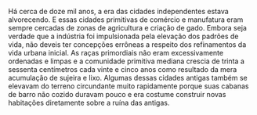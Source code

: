﻿Há cerca de doze mil anos, a era das cidades independentes estava alvorecendo. E essas cidades primitivas de comércio e manufatura eram sempre cercadas de zonas de agricultura e criação de gado. Embora seja verdade que a indústria foi impulsionada pela elevação dos padrões de vida, não deveis ter concepções errôneas a respeito dos refinamentos da vida urbana inicial. As raças primordiais não eram excessivamente ordenadas e limpas e a comunidade primitiva mediana crescia de trinta a sessenta centímetros cada vinte e cinco anos como resultado da mera acumulação de sujeira e lixo. Algumas dessas cidades antigas também se elevavam do terreno circundante muito rapidamente porque suas cabanas de barro não cozido duravam pouco e era costume construir novas habitações diretamente sobre a ruína das antigas.